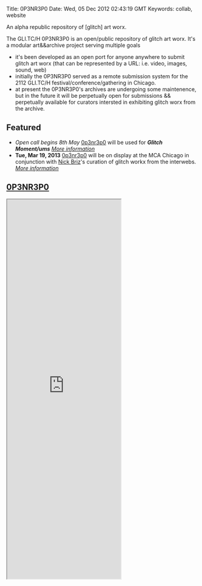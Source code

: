 Title: 0P3NR3P0
Date: Wed, 05 Dec 2012 02:43:19 GMT
Keywords: collab, website

An alpha republic repository of [glitch] art worx.

The GLI.TC/H 0P3NR3P0 is an open/public repository of glitch art worx. It's a modular art&&archive project serving multiple goals

- it's been developed as an open port for anyone anywhere to submit glitch art worx (that can be represented by a URL: i.e. video, images, sound, web) 
- initially the 0P3NR3P0 served as a remote submission system for the 2112 GLI.TC/H festival/conference/gathering in Chicago. 
- at present the 0P3NR3P0's archives are undergoing some maintenence, but in the future it will be perpetually open for submissions && perpetually available for curators intersted in exhibiting glitch worx from the archive. 


## Featured
* <span class="fontawesome-map-marker"></span> _Open call begins 8th May_ [0p3nr3p0](/work/0p3nr3p0) will be used for ***Glitch Moment/ums*** [*More information*](http://www.furtherfield.org/programmes/exhibition/glitch-momentums)
* <span class="fontawesome-map-marker"></span> **Tue, Mar 19, 2013** [0p3nr3p0](/work/0p3nr3p0) will be on display at the MCA Chicago in conjunction with [Nick Briz](http://nickbriz.com)'s curation of glitch workx from the interwebs. [*More information*](http://www2.mcachicago.org/event/glitch-art-ftp-share-fest/)

## <a href="http://0p3nr3p0.net/">0P3NR3P0 <i class="icon-external-link"></i></a>

<iframe src="http://www.0p3nr3p0.net" height="1000"></iframe>